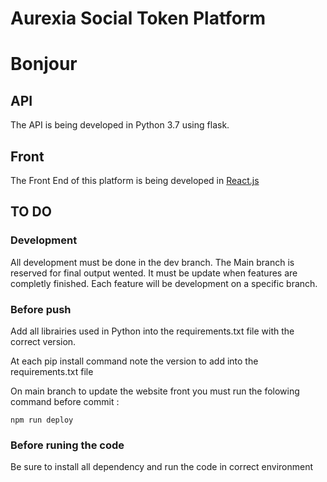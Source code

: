 # Aurexia Social Token Platform

# Bonjour 

## API

The API is being developed in Python 3.7 using flask.

## Front

The Front End of this platform is being developed in [React.js](https://fr.reactjs.org/docs/getting-started.html)

## TO DO

### Development

All development must be done in the dev branch.
The Main branch is reserved for final output wented. It must be update when features are completly finished. Each feature will be development on a specific branch.

### Before push

Add all librairies used in Python into the requirements.txt file with the correct version.

At each pip install command note the version to add into the requirements.txt file

On main branch to update the website front you must run the folowing command before commit :

```command
npm run deploy
```

### Before runing the code

Be sure to install all dependency and run the code in correct environment
